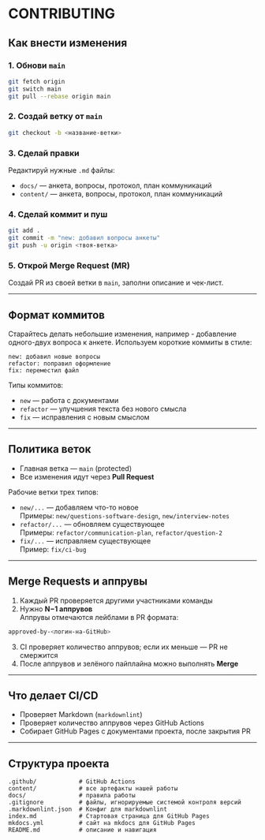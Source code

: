 # CONTRIBUTING

## Как внести изменения

### 1. Обнови `main`

```bash
git fetch origin
git switch main
git pull --rebase origin main
```

### 2. Создай ветку от `main`

```bash
git checkout -b <название-ветки>
```

### 3. Сделай правки

Редактируй нужные `.md` файлы:

- `docs/` — анкета, вопросы, протокол, план коммуникаций
- `content/` — анкета, вопросы, протокол, план коммуникаций

### 4. Сделай коммит и пуш

```bash
git add .
git commit -m "new: добавил вопросы анкеты"
git push -u origin <твоя-ветка>
```

### 5. Открой Merge Request (MR)

Создай PR из своей ветки в `main`, заполни описание и чек-лист.

---

## Формат коммитов

Старайтесь делать небольшие изменения, например - добавление одного-двух вопроса к анкете.
Используем короткие коммиты в стиле:

```text
new: добавил новые вопросы
refactor: поправил оформление
fix: переместил файл
```

Типы коммитов:

- `new` — работа с документами
- `refactor` — улучшения текста без нового смысла
- `fix` — исправления с новым смыслом

---

## Политика веток

- Главная ветка — `main` (protected)
- Все изменения идут через **Pull Request**

Рабочие ветки трех типов:

- `new/...` — добавляем что-то новое  
  Примеры: `new/questions-software-design`, `new/interview-notes`
- `refactor/...` — обновляем существующее  
  Примеры: `refactor/communication-plan`, `refactor/question-2`
- `fix/...` — исправляем существующее  
  Пример: `fix/ci-bug`

---

## Merge Requests и аппрувы

1. Каждый PR проверяется другими участниками команды
2. Нужно **N−1 аппрувов**  
   Аппрувы отмечаются лейблами в PR формата:

```bash
approved-by-<логин-на-GitHub>
```

3. CI проверяет количество аппрувов; если их меньше — PR не смержится
4. После аппрувов и зелёного пайплайна можно выполнять **Merge**

---

## Что делает CI/CD

- Проверяет Markdown (`markdownlint`)
- Проверяет количество аппрувов через GitHub Actions
- Собирает GitHub Pages с документами проекта, после закрытия PR

---

## Структура проекта

```text
.github/            # GitHub Actions
content/            # все артефакты нашей работы
docs/               # правила работы
.gitignore          # файлы, игнорируемые системой контроля версий
.markdownlint.json  # Конфиг для markdownlint
index.md            # Стартовая страница для GitHub Pages
mkdocs.yml          # сайт на mkdocs для GitHub Pages
README.md           # описание и навигация
```
